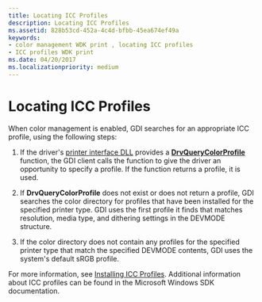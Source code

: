 ```yaml
---
title: Locating ICC Profiles
description: Locating ICC Profiles
ms.assetid: 828b53cd-452a-4c4d-bfbb-45ea674ef49a
keywords:
- color management WDK print , locating ICC profiles
- ICC profiles WDK print
ms.date: 04/20/2017
ms.localizationpriority: medium
---
```


# Locating ICC Profiles





When color management is enabled, GDI searches for an appropriate ICC profile, using the following steps:

1.  If the driver's [printer interface DLL](printer-interface-dll.md) provides a [**DrvQueryColorProfile**](/windows-hardware/drivers/ddi/winddiui/nf-winddiui-drvquerycolorprofile) function, the GDI client calls the function to give the driver an opportunity to specify a profile. If the function returns a profile, it is used.

2.  If **DrvQueryColorProfile** does not exist or does not return a profile, GDI searches the color directory for profiles that have been installed for the specified printer type. GDI uses the first profile it finds that matches resolution, media type, and dithering settings in the DEVMODE structure.

3.  If the color directory does not contain any profiles for the specified printer type that match the specified DEVMODE contents, GDI uses the system's default sRGB profile.

For more information, see [Installing ICC Profiles](installing-icc-profiles.md). Additional information about ICC profiles can be found in the Microsoft Windows SDK documentation.

 

